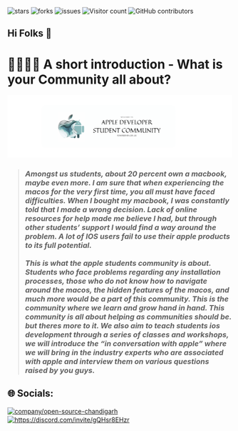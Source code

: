 ![stars](https://img.shields.io/github/stars/Apple-Developer-Student-Community)
![forks](https://img.shields.io/github/forks/Apple-Developer-Student-Community/.github)
![issues](https://img.shields.io/github/issues/Apple-Developer-Student-Community/.github)
![Visitor count](https://shields-io-visitor-counter.herokuapp.com/badge?page=Apple-Developer-Student-Community..github)
![GitHub contributors](https://img.shields.io/github/contributors/Apple-Developer-Student-Community/.github)




## Hi Folks 👋

# 🙋👨🏻‍💻 A short introduction - What is your Community all about?

<img src="profile/images/Apple_image.png">


> ### *Amongst us students, about 20 percent own a macbook, maybe even more. I am sure that when experiencing the macos for the very first time, you all must have faced difficulties. When I bought my macbook, I was constantly told that I made a wrong decision. Lack of online resources for help made me believe I had, but through other students’ support I would find a way around the problem. A lot of IOS users fail to use their apple products to its full potential.<br><br>This is what the apple students community is about. Students who face problems regarding any installation processes, those who do not know how to navigate around the macos, the hidden features of the macos, and much more would be a part of this community. This is the community where we learn and grow hand in hand. This community is all about helping as communities should be. but theres more to it. We also aim to teach students ios development through a series of classes and workshops, we will introduce the “in conversation with apple” where we will bring in the industry experts who are associated with apple and interview them on various questions raised by you guys.*

<!---🌈 Contribution guidelines - how can the community get involved?
👩‍💻 Useful resources - where can the community find your docs? Is there anything else the community should know?
🍿 Fun facts - what does your team eat for breakfast?
🧙 Remember, you can do mighty things with the power of [Markdown](https://docs.github.com/github/writing-on-github/getting-started-with-writing-and-formatting-on-github/basic-writing-and-formatting-syntax)
--->
## 🌐 Socials:
<p align="left">
<a href="https://www.linkedin.com/in/apple-student-community-9a2425251/" target="blank"><img align="center" src="https://raw.githubusercontent.com/rahuldkjain/github-profile-readme-generator/master/src/images/icons/Social/linked-in-alt.svg" alt="company/open-source-chandigarh" height="30" width="40" /></a>
<a href="https://discord.gg/https://discord.com/invite/gQHsr8EHzr" target="blank"><img align="center" src="https://encrypted-tbn0.gstatic.com/images?q=tbn:ANd9GcR_9Gne21UeP1WoEWg1nbgO3SOZdnf6i7n7_1weyM-kKk9dLEPoDyxGMbZ9zNQUVtkRBvQ&usqp=CAU" alt="https://discord.com/invite/gQHsr8EHzr" height="30" width="40" /></a>
</p>

